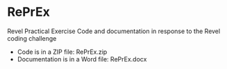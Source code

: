 # RePrEx
Revel Practical Exercise
Code and documentation in response to the Revel coding challenge
- Code is in a ZIP file: RePrEx.zip
- Documentation is in a Word file: RePrEx.docx
